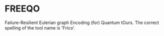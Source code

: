 # FREEQO
Failure-Resilient Eulerian graph Encoding (for) Quantum tOurs.
The correct spelling of the tool name is 'Frico'.
